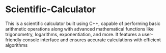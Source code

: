 # Scientific-Calculator
This is a scientific calculator built using C++, capable of performing basic arithmetic operations along with advanced mathematical functions like trigonometry, logarithms, exponentiation, and more. It features a user-friendly console interface and ensures accurate calculations with efficient algorithms
